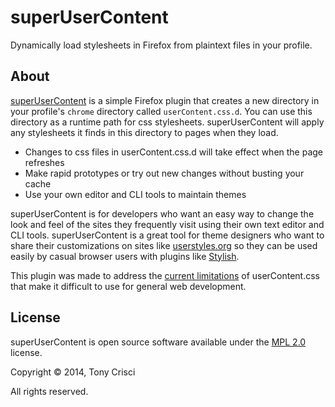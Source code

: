 # superUserContent

Dynamically load stylesheets in Firefox from plaintext files in your profile.

## About

[superUserContent](https://addons.mozilla.org/en-US/firefox/addon/superusercontent/) is a simple Firefox plugin that creates a new directory in your profile's `chrome` directory called `userContent.css.d`. You can use this directory as a runtime path for css stylesheets. superUserContent will apply any stylesheets it finds in this directory to pages when they load.

* Changes to css files in userContent.css.d will take effect when the page refreshes
* Make rapid prototypes or try out new changes without busting your cache
* Use your own editor and CLI tools to maintain themes

superUserContent is for developers who want an easy way to change the look and feel of the sites they frequently visit using their own text editor and CLI tools. superUserContent is a great tool for theme designers who want to share their customizations on sites like [userstyles.org](http://userstyles.org) so they can be used easily by casual browser users with plugins like [Stylish](https://addons.mozilla.org/en-US/firefox/addon/stylish/).

This plugin was made to address the [current limitations](https://bugzilla.mozilla.org/show_bug.cgi?id=208641) of userContent.css that make it difficult to use for general web development.

## License

superUserContent is open source software available under the [MPL 2.0](http://www.mozilla.org/MPL/2.0/) license.

Copyright © 2014, Tony Crisci

All rights reserved.
